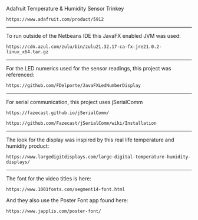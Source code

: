 
Adafruit Temperature & Humidity Sensor Trinkey

    https://www.adafruit.com/product/5912

---------------------------------------------------------

To run outside of the Netbeans IDE this JavaFX enabled JVM was used:

	https://cdn.azul.com/zulu/bin/zulu21.32.17-ca-fx-jre21.0.2-linux_x64.tar.gz

---------------------------------------------------------

For the LED numerics used for the sensor readings, this project was referenced:

	https://github.com/FDelporte/JavaFXLedNumberDisplay

---------------------------------------------------------

For serial communication, this project uses jSerialComm

    https://fazecast.github.io/jSerialComm/
    
    https://github.com/Fazecast/jSerialComm/wiki/Installation

---------------------------------------------------------

The look for the display was inspired by this real life temperature and humidity product:

    https://www.largedigitdisplays.com/large-digital-temperature-humidity-displays/

-----------------------------------------------------------

The font for the video titles is here:

    https://www.1001fonts.com/segment14-font.html

And they also use the Poster Font app found here:

    https://www.japplis.com/poster-font/
